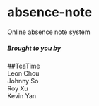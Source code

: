 # absence-note  
Online absence note system
##### Brought to you by  
##TeaTime  
Leon Chou  
Johnny So  
Roy Xu  
Kevin Yan  
